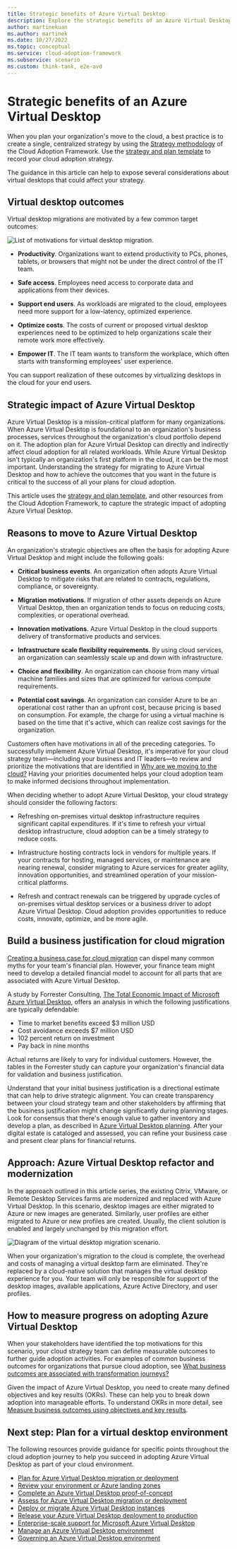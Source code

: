 ```yaml
---
title: Strategic benefits of Azure Virtual Desktop
description: Explore the strategic benefits of an Azure Virtual Desktop environment.
author: martinekuan
ms.author: martinek
ms.date: 10/27/2022
ms.topic: conceptual
ms.service: cloud-adoption-framework
ms.subservice: scenario
ms.custom: think-tank, e2e-avd
---
```


# Strategic benefits of an Azure Virtual Desktop

When you plan your organization's move to the cloud, a best practice is to create a single, centralized strategy by using the [Strategy methodology](../../strategy/index.md) of the Cloud Adoption Framework. Use the [strategy and plan template](https://raw.githubusercontent.com/microsoft/CloudAdoptionFramework/master/plan/cloud-adoption-framework-strategy-and-plan-template.docx) to record your cloud adoption strategy.

The guidance in this article can help to expose several considerations about virtual desktops that could affect your strategy.

## Virtual desktop outcomes

Virtual desktop migrations are motivated by a few common target outcomes:

![List of motivations for virtual desktop migration.](../../_images/migrate/wvd/motivations.png)

- **Productivity**. Organizations want to extend productivity to PCs, phones, tablets, or browsers that might not be under the direct control of the IT team.

- **Safe access**. Employees need access to corporate data and applications from their devices.

- **Support end users**. As workloads are migrated to the cloud, employees need more support for a low-latency, optimized experience.

- **Optimize costs**. The costs of current or proposed virtual desktop experiences need to be optimized to help organizations scale their remote work more effectively.

- **Empower IT**. The IT team wants to transform the workplace, which often starts with transforming employees' user experience.

You can support realization of these outcomes by virtualizing desktops in the cloud for your end users.

## Strategic impact of Azure Virtual Desktop

Azure Virtual Desktop is a mission-critical platform for many organizations. When Azure Virtual Desktop is foundational to an organization's business processes, services throughout the organization's cloud portfolio depend on it. The adoption plan for Azure Virtual Desktop can directly and indirectly affect cloud adoption for all related workloads. While Azure Virtual Desktop isn't typically an organization's first platform in the cloud, it can be the most important. Understanding the strategy for migrating to Azure Virtual Desktop and how to achieve the outcomes that you want in the future is critical to the success of all your plans for cloud adoption.

This article uses the [strategy and plan template](https://raw.githubusercontent.com/microsoft/CloudAdoptionFramework/master/plan/cloud-adoption-framework-strategy-and-plan-template.docx), and other resources from the Cloud Adoption Framework, to capture the strategic impact of adopting Azure Virtual Desktop.

## Reasons to move to Azure Virtual Desktop

An organization's strategic objectives are often the basis for adopting Azure Virtual Desktop and might include the following goals:

- **Critical business events**. An organization often adopts Azure Virtual Desktop to mitigate risks that are related to contracts, regulations, compliance, or sovereignty.

- **Migration motivations**. If migration of other assets depends on Azure Virtual Desktop, then an organization tends to focus on reducing costs, complexities, or operational overhead.

- **Innovation motivations**. Azure Virtual Desktop in the cloud supports delivery of transformative products and services.

- **Infrastructure scale flexibility requirements**. By using cloud services, an organization can seamlessly scale up and down with infrastructure.

- **Choice and flexibility**. An organization can choose from many virtual machine families and sizes that are optimized for various compute requirements.

- **Potential cost savings**. An organization can consider Azure to be an operational cost rather than an upfront cost, because pricing is based on consumption. For example, the charge for using a virtual machine is based on the time that it's active, which can realize cost savings for the organization.

Customers often have motivations in all of the preceding categories. To successfully implement Azure Virtual Desktop, it's imperative for your cloud strategy team—including your business and IT leaders—to review and prioritize the motivations that are identified in [Why are we moving to the cloud?](../../strategy/motivations.md) Having your priorities documented helps your cloud adoption team to make informed decisions throughout implementation.

When deciding whether to adopt Azure Virtual Desktop, your cloud strategy should consider the following factors:

- Refreshing on-premises virtual desktop infrastructure requires significant capital expenditures. If it's time to refresh your virtual desktop infrastructure, cloud adoption can be a timely strategy to reduce costs.

- Infrastructure hosting contracts lock in vendors for multiple years. If your contracts for hosting, managed services, or maintenance are nearing renewal, consider migrating to Azure services for greater agility, innovation opportunities, and streamlined operation of your mission-critical platforms.

- Refresh and contract renewals can be triggered by upgrade cycles of on-premises virtual desktop services or a business driver to adopt Azure Virtual Desktop. Cloud adoption provides opportunities to reduce costs, innovate, optimize, and be more agile.

## Build a business justification for cloud migration

[Creating a business case for cloud migration](../../strategy/cloud-migration-business-case.md) can dispel many common myths for your team's financial plan. However, your finance team might need to develop a detailed financial model to account for all parts that are associated with Azure Virtual Desktop.

A study by Forrester Consulting, [The Total Economic Impact of Microsoft Azure Virtual Desktop](https://azure.microsoft.com/resources/the-total-economic-impact-of-microsoft-azure-virtual-desktop-a-commissioned-study-conducted-by-forrester-consulting/), offers an analysis in which the following justifications are typically defendable:

- Time to market benefits exceed $3 million USD
- Cost avoidance exceeds $7 million USD
- 102 percent return on investment
- Pay back in nine months

Actual returns are likely to vary for individual customers. However, the tables in the Forrester study can capture your organization's financial data for validation and business justification.

Understand that your initial business justification is a directional estimate that can help to drive strategic alignment. You can create transparency between your cloud strategy team and other stakeholders by affirming that the business justification might change significantly during planning stages. Look for consensus that there's enough value to gather inventory and develop a plan, as described in [Azure Virtual Desktop planning](./plan.md). After your digital estate is cataloged and assessed, you can refine your business case and present clear plans for financial returns.

## Approach: Azure Virtual Desktop refactor and modernization

In the approach outlined in this article series, the existing Citrix, VMware, or Remote Desktop Services farms are modernized and replaced with Azure Virtual Desktop. In this scenario, desktop images are either migrated to Azure or new images are generated. Similarly, user profiles are either migrated to Azure or new profiles are created. Usually, the client solution is enabled and largely unchanged by this migration effort.

![Diagram of the virtual desktop migration scenario.](../../_images/migrate/wvd/scenario-solution.png)

When your organization's migration to the cloud is complete, the overhead and costs of managing a virtual desktop farm are eliminated. They're replaced by a cloud-native solution that manages the virtual desktop experience for you. Your team will only be responsible for support of the desktop images, available applications, Azure Active Directory, and user profiles.

## How to measure progress on adopting Azure Virtual Desktop

When your stakeholders have identified the top motivations for this scenario, your cloud strategy team can define measurable outcomes to further guide adoption activities. For examples of common business outcomes for organizations that pursue cloud adoption, see [What business outcomes are associated with transformation journeys?](../../strategy/business-outcomes/index.md)

Given the impact of Azure Virtual Desktop, you need to create many defined objectives and key results (OKRs). These can help you to break down adoption into manageable efforts. To understand OKRs in more detail, see [Measure business outcomes using objectives and key results](../../strategy/business-outcomes/okr.md).

## Next step: Plan for a virtual desktop environment

The following resources provide guidance for specific points throughout the cloud adoption journey to help you succeed in adopting Azure Virtual Desktop as part of your cloud environment.

- [Plan for Azure Virtual Desktop migration or deployment](./plan.md)
- [Review your environment or Azure landing zones](./ready.md)
- [Complete an Azure Virtual Desktop proof-of-concept](./proof-of-concept.md)
- [Assess for Azure Virtual Desktop migration or deployment](./migrate-assess.md)
- [Deploy or migrate Azure Virtual Desktop instances](./migrate-deploy.md)
- [Release your Azure Virtual Desktop deployment to production](./migrate-release.md)
- [Enterprise-scale support for Microsoft Azure Virtual Desktop](./enterprise-scale-landing-zone.md)
- [Manage an Azure Virtual Desktop environment](./manage.md)
- [Governing an Azure Virtual Desktop environment](./govern.md)
